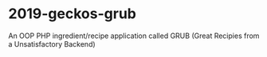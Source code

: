 # 2019-geckos-grub

An OOP PHP ingredient/recipe application called GRUB (Great Recipies from a Unsatisfactory Backend)
